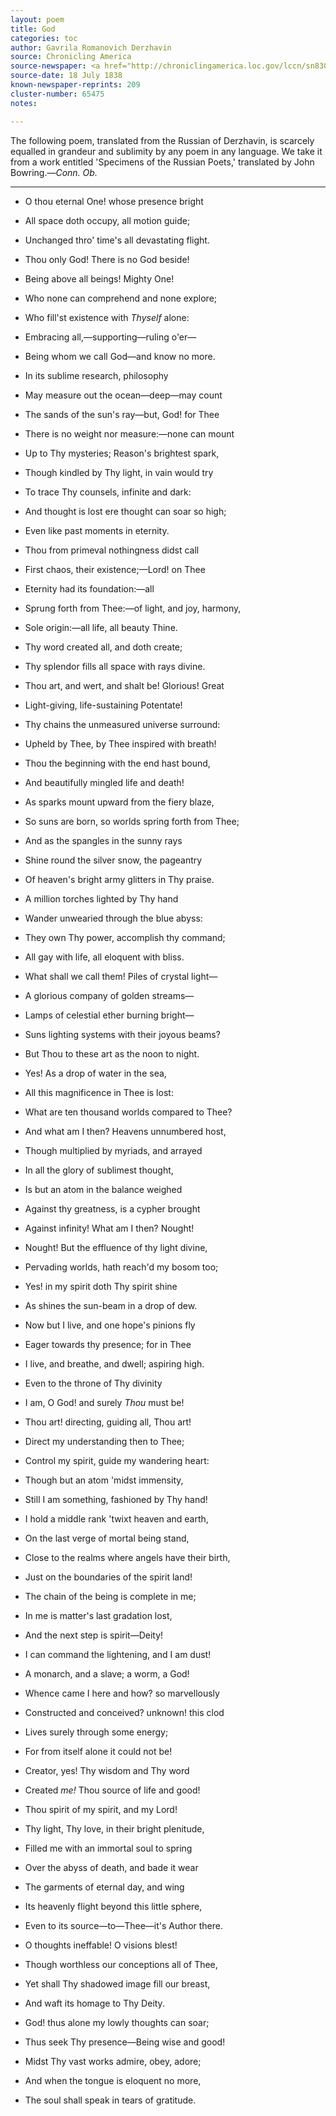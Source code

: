 ```yaml
---
layout: poem
title: God
categories: toc
author: Gavrila Romanovich Derzhavin
source: Chronicling America
source-newspaper: <a href="http://chroniclingamerica.loc.gov/lccn/sn83025661/1838-07-18/ed-1/seq-4/" target="_blank"><em>Vermont Telegraph</em></a> (Brandon, Vermont)
source-date: 18 July 1838
known-newspaper-reprints: 209
cluster-number: 65475
notes: 

---
```



<p>The following poem, translated from the Russian of Derzhavin, is scarcely equalled in grandeur and sublimity by any poem in any language. We take it from a work entitled 'Specimens of the Russian Poets,' translated by John Bowring.—<em>Conn. Ob.</em></p>


---


- O thou eternal One! whose presence bright
- All space doth occupy, all motion guide;
- Unchanged thro' time's all devastating flight.
- Thou only God! There is no God beside!
- Being above all beings! Mighty One!
- Who none can comprehend and none explore;
- Who fill'st existence with <em>Thyself</em> alone:
- Embracing all,—supporting—ruling o'er—
- Being whom we call God—and know no more.


- In its sublime research, philosophy
- May measure out the ocean—deep—may count
- The sands of the sun's ray—but, God! for Thee
- There is no weight nor measure:—none can mount
- Up to Thy mysteries; Reason's brightest spark,
- Though kindled by Thy light, in vain would try
- To trace Thy counsels, infinite and dark:
- And thought is lost ere thought can soar so high;
- Even like past moments in eternity.


- Thou from primeval nothingness didst call
- First chaos, their existence;—Lord! on Thee
- Eternity had its foundation:—all
- Sprung forth from Thee:—of light, and joy, harmony,
- Sole origin:—all life, all beauty Thine.
- Thy word created all, and doth create;
- Thy splendor fills all space with rays divine.
- Thou art, and wert, and shalt be! Glorious! Great
- Light-giving, life-sustaining Potentate!


- Thy chains the unmeasured universe surround:
- Upheld by Thee, by Thee inspired with breath!
- Thou the beginning with the end hast bound,
- And beautifully mingled life and death!
- As sparks mount upward from the fiery blaze,
- So suns are born, so worlds spring forth from Thee;
- And as the spangles in the sunny rays
- Shine round the silver snow, the pageantry
- Of heaven's bright army glitters in Thy praise.


- A million torches lighted by Thy hand
- Wander unwearied through the blue abyss:
- They own Thy power, accomplish thy command;
- All gay with life, all eloquent with bliss.
- What shall we call them! Piles of crystal light—
- A glorious company of golden streams—
- Lamps of celestial ether burning bright—
- Suns lighting systems with their joyous beams?
- But Thou to these art as the noon to night.


- Yes! As a drop of water in the sea,
- All this magnificence in Thee is lost:
- What are ten thousand worlds compared to Thee?
- And what am I then? Heavens unnumbered host,
- Though multiplied by myriads, and arrayed
- In all the glory of sublimest thought,
- Is but an atom in the balance weighed
- Against thy greatness, is a cypher brought
- Against infinity! What am I then? Nought!


- Nought! But the effluence of thy light divine,
- Pervading worlds, hath reach'd my bosom too;
- Yes! in my spirit doth Thy spirit shine
- As shines the sun-beam in a drop of dew.
- Now but I live, and one hope's pinions fly
- Eager towards thy presence; for in Thee
- I live, and breathe, and dwell; aspiring high.
- Even to the throne of Thy divinity
- I am, O God! and surely <em>Thou</em> must be!


- Thou art! directing, guiding all, Thou art!
- Direct my understanding then to Thee;
- Control my spirit, guide my wandering heart:
- Though but an atom 'midst immensity,
- Still I am something, fashioned by Thy hand!
- I hold a middle rank 'twixt heaven and earth,
- On the last verge of mortal being stand,
- Close to the realms where angels have their birth,
- Just on the boundaries of the spirit land!


- The chain of the being is complete in me;
- In me is matter's last gradation lost,
- And the next step is spirit—Deity!
- I can command the lightening, and I am dust!
- A monarch, and a slave; a worm, a God!
- Whence came I here and how? so marvellously
- Constructed and conceived? unknown! this clod
- Lives surely through some energy;
- For from itself alone it could not be!


- Creator, yes! Thy wisdom and Thy word
- Created <em>me!</em> Thou source of life and good!
- Thou spirit of my spirit, and my Lord!
- Thy light, Thy love, in their bright plenitude,
- Filled me with an immortal soul to spring
- Over the abyss of death, and bade it wear
- The garments of eternal day, and wing
- Its heavenly flight beyond this little sphere,
- Even to its source—to—Thee—it's Author there.


- O thoughts ineffable! O visions blest!
- Though worthless our conceptions all of Thee,
- Yet shall Thy shadowed image fill our breast,
- And waft its homage to Thy Deity.
- God! thus alone my lowly thoughts can soar;
- Thus seek Thy presence—Being wise and good!
- Midst Thy vast works admire, obey, adore;
- And when the tongue is eloquent no more,
- The soul shall speak in tears of gratitude. 
<br>
